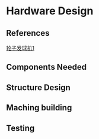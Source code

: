 # Hardware Design

## References

[轮子发球机1](https://makerworld.com.cn/zh/models/1298709-ping-pang-qiu-fa-qiu-ji#profileId-1393909)

## Components Needed

## Structure Design

## Maching building

## Testing
